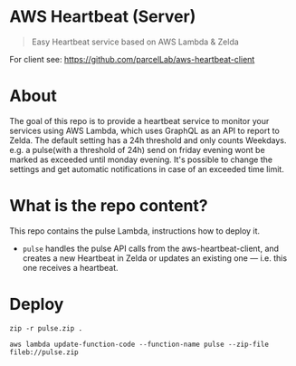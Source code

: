 # AWS Heartbeat (Server)

> Easy Heartbeat service based on AWS Lambda &amp; Zelda

For client see: https://github.com/parcelLab/aws-heartbeat-client

# About

The goal of this repo is to provide a heartbeat service to monitor your services using AWS Lambda, which uses GraphQL as an API to report to Zelda.
The default setting has a 24h threshold and only counts Weekdays. e.g. a pulse(with a threshold of 24h) send on friday evening wont be marked as exceeded until monday evening.
It's possible to change the settings and get automatic notifications in case of an exceeded time limit.

# What is the repo content?

This repo contains the pulse Lambda, instructions how to deploy it.

- `pulse` handles the pulse API calls from the aws-heartbeat-client, and creates a new Heartbeat in Zelda or updates an existing one — i.e. this one receives a heartbeat.

# Deploy

```
zip -r pulse.zip .
```

```
aws lambda update-function-code --function-name pulse --zip-file fileb://pulse.zip
```

